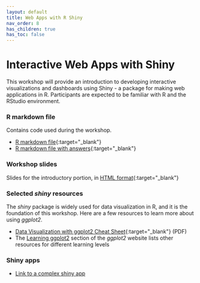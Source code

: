 ```yaml
---
layout: default
title: Web Apps with R Shiny
nav_order: 8
has_children: true
has_toc: false
---
```


# Interactive Web Apps with Shiny

This workshop will provide an introduction to developing interactive visualizations and dashboards using Shiny - a package for making web applications in R. Participants are expected to be familiar with R and the RStudio environment.

### R markdown file
Contains code used during the workshop.
- [R markdown file](r-viz.Rmd){:target="_blank"}
- [R markdown file with answers](r-viz-with-answers.Rmd){:target="_blank"}

### Workshop slides
Slides for the introductory portion, in [HTML format](../slides/r-viz.html){:target="_blank"}

### Selected _shiny_ resources
The _shiny_ package is widely used for data visualization in R, and it is the foundation of this workshop. Here are a few resources to learn more about using _ggplot2_.

- [Data Visualization with ggplot2 Cheat Sheet](https://www.maths.usyd.edu.au/u/UG/SM/STAT3022/r/current/Misc/data-visualization-2.1.pdf){:target="_blank"} (PDF)
- The [Learning ggplot2](https://ggplot2.tidyverse.org/#learning-ggplot2) section of the _ggplot2_ website lists other resources for different learning levels


### Shiny apps
 - [Link to a complex shiny app](http://206.12.92.126:8838/gapminder/)
